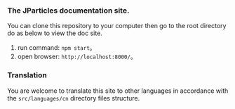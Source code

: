 ### The JParticles documentation site.

You can clone this repository to your computer then go to the root directory do as below to view the doc site.

1. run command: `npm start`。
1. open browser: `http://localhost:8000/`。

### Translation

You are welcome to translate this site to other languages in accordance with the `src/languages/cn` directory files structure.
